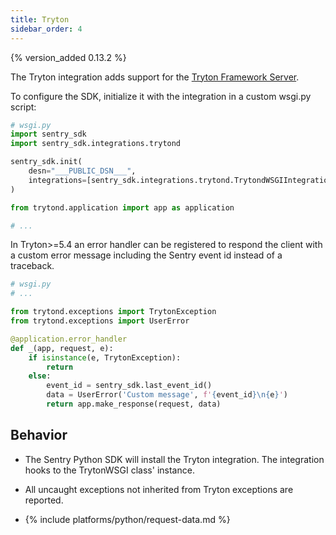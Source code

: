```yaml
---
title: Tryton
sidebar_order: 4
---
```


{% version_added 0.13.2 %}

<!-- WIZARD -->
The Tryton integration adds support for the [Tryton Framework Server](https://www.tryton.org/).

To configure the SDK, initialize it with the integration in a custom wsgi.py script:

```python
# wsgi.py
import sentry_sdk
import sentry_sdk.integrations.trytond

sentry_sdk.init(
    desn="___PUBLIC_DSN___",
    integrations=[sentry_sdk.integrations.trytond.TrytondWSGIIntegration()]
)

from trytond.application import app as application

# ...
```

In Tryton>=5.4 an error handler can be registered to respond the client
with a custom error message including the Sentry event id instead of a traceback.

```python
# wsgi.py
# ...

from trytond.exceptions import TrytonException
from trytond.exceptions import UserError

@application.error_handler
def _(app, request, e):
    if isinstance(e, TrytonException):
        return
    else:
        event_id = sentry_sdk.last_event_id()
        data = UserError('Custom message', f'{event_id}\n{e}')
        return app.make_response(request, data)

```

<!-- ENDWIZARD -->

## Behavior

* The Sentry Python SDK will install the Tryton integration. The integration hooks to the TrytonWSGI class' instance.

* All uncaught exceptions not inherited from Tryton exceptions are reported.

* {% include platforms/python/request-data.md %}
